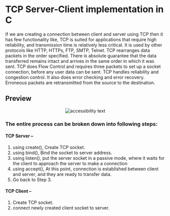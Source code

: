 # TCP Server-Client implementation in C

If we are creating a connection between client and server using TCP then it has few functionality like, TCP is suited for applications that require high reliability, and transmission time is relatively less critical. It is used by other protocols like HTTP, HTTPs, FTP, SMTP, Telnet. TCP rearranges data packets in the order specified. There is absolute guarantee that the data transferred remains intact and arrives in the same order in which it was sent. TCP does Flow Control and requires three packets to set up a socket connection, before any user data can be sent. TCP handles reliability and congestion control. It also does error checking and error recovery. Erroneous packets are retransmitted from the source to the destination.

## Preview 
<p align="center" >
  <img src="https://i.imgur.com/sCYWv50.png"  alt="accessibility text">
</p>

### The entire process can be broken down into following steps:

#### TCP Server – 

1) using create(), Create TCP socket.
2) using bind(), Bind the socket to server address.
3) using listen(), put the server socket in a passive mode, where it waits for the client to approach the server to make a connection
4) using accept(), At this point, connection is established between client and server, and they are ready to transfer data.
5) Go back to Step 3.

#### TCP Client – 

1) Create TCP socket.
2) connect newly created client socket to server.


